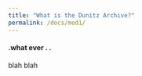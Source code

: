 ```yaml
---
title: "What is the Dunitz Archive?"
permalink: /docs/mod1/
---
```


#### .what ever . . 

blah blah
